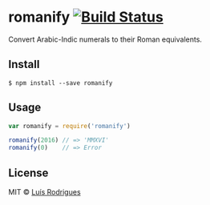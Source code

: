 # romanify [![Build Status](https://travis-ci.org/goblindegook/romanify.svg?branch=master)](https://travis-ci.org/goblindegook/romanify)

Convert Arabic-Indic numerals to their Roman equivalents.

## Install

```
$ npm install --save romanify
```

## Usage

```js
var romanify = require('romanify')

romanify(2016) // => 'MMXVI'
romanify(0)    // => Error
```

## License

MIT © [Luís Rodrigues](https://github.com/goblindegook)
